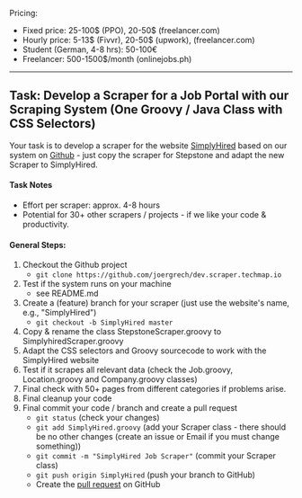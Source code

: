 Pricing:
* Fixed price: 25-100$ (PPO), 20-50$ (freelancer.com)
* Hourly price: 5-13$ (Fivvr), 20-50$ (upwork), (freelancer.com)
* Student (German, 4-8 hrs): 50-100€
* Freelancer: 500-1500$/month (onlinejobs.ph)
---
## Task: Develop a Scraper for a Job Portal with our Scraping System (One Groovy / Java Class with CSS Selectors)

Your task is to develop a scraper for the website [SimplyHired](https://www.simplyhired.com/) 
based on our system on [Github](https://github.com/joergrech/dev.scraper.techmap.io) - just
copy the scraper for Stepstone and adapt the new Scraper to SimplyHired.

#### Task Notes
* Effort per scraper: approx. 4-8 hours
* Potential for 30+ other scrapers / projects - if we like your code & productivity.

#### General Steps:
1. Checkout the Github project
    * `git clone https://github.com/joergrech/dev.scraper.techmap.io`
2. Test if the system runs on your machine
    * see README.md
3. Create a (feature) branch for your scraper (just use the website's name, e.g., "SimplyHired")
	* `git checkout -b SimplyHired master`
4. Copy & rename the class StepstoneScraper.groovy to SimplyhiredScraper.groovy
5. Adapt the CSS selectors and Groovy sourcecode to work with the SimplyHired website
6. Test if it scrapes all relevant data (check the Job.groovy, Location.groovy and Company.groovy classes)
7. Final check with 50+ pages from different categories if problems arise.
8. Final cleanup your code
9. Final commit your code / branch and create a pull request
    * `git status` (check your changes)
    * `git add SimplyHired.groovy` (add your Scraper class - there should be no other changes (create an issue or Email if you must change something))
    * `git commit -m "SimplyHired Job Scraper"` (commit your Scraper class)
    * `git push origin SimplyHired` (push your branch to GitHub)
    * Create the [pull request](https://docs.github.com/en/github/collaborating-with-issues-and-pull-requests/creating-a-pull-request) on GitHub

